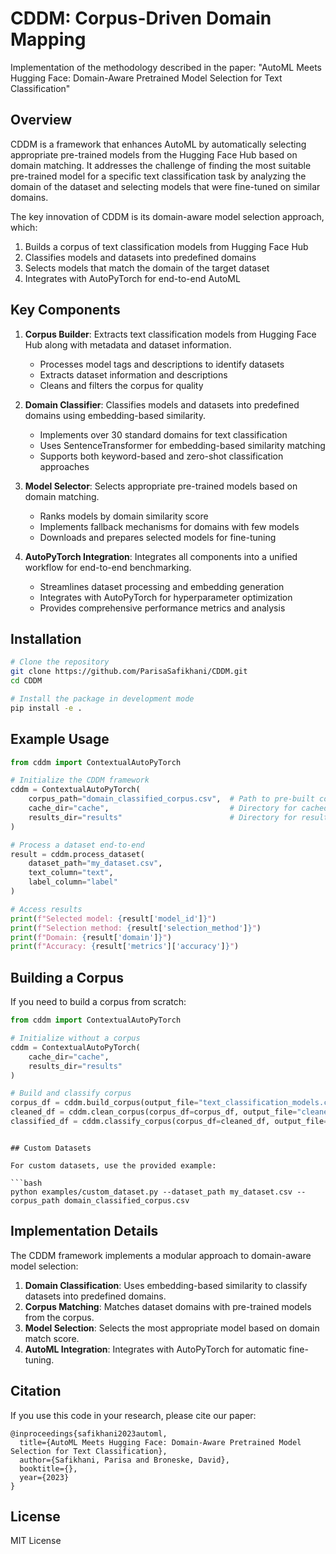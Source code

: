 # CDDM: Corpus-Driven Domain Mapping

Implementation of the methodology described in the paper:
"AutoML Meets Hugging Face: Domain-Aware Pretrained Model Selection for Text Classification"

## Overview

CDDM is a framework that enhances AutoML by automatically selecting appropriate pre-trained models from the Hugging Face Hub based on domain matching. It addresses the challenge of finding the most suitable pre-trained model for a specific text classification task by analyzing the domain of the dataset and selecting models that were fine-tuned on similar domains.

The key innovation of CDDM is its domain-aware model selection approach, which:
1. Builds a corpus of text classification models from Hugging Face Hub
2. Classifies models and datasets into predefined domains
3. Selects models that match the domain of the target dataset
4. Integrates with AutoPyTorch for end-to-end AutoML

## Key Components

1. **Corpus Builder**: Extracts text classification models from Hugging Face Hub along with metadata and dataset information.
   - Processes model tags and descriptions to identify datasets
   - Extracts dataset information and descriptions
   - Cleans and filters the corpus for quality

2. **Domain Classifier**: Classifies models and datasets into predefined domains using embedding-based similarity.
   - Implements over 30 standard domains for text classification
   - Uses SentenceTransformer for embedding-based similarity matching
   - Supports both keyword-based and zero-shot classification approaches

3. **Model Selector**: Selects appropriate pre-trained models based on domain matching.
   - Ranks models by domain similarity score
   - Implements fallback mechanisms for domains with few models
   - Downloads and prepares selected models for fine-tuning

4. **AutoPyTorch Integration**: Integrates all components into a unified workflow for end-to-end benchmarking.
   - Streamlines dataset processing and embedding generation
   - Integrates with AutoPyTorch for hyperparameter optimization
   - Provides comprehensive performance metrics and analysis

## Installation

```bash
# Clone the repository
git clone https://github.com/ParisaSafikhani/CDDM.git
cd CDDM

# Install the package in development mode
pip install -e .
```

## Example Usage

```python
from cddm import ContextualAutoPyTorch

# Initialize the CDDM framework
cddm = ContextualAutoPyTorch(
    corpus_path="domain_classified_corpus.csv",  # Path to pre-built corpus
    cache_dir="cache",                           # Directory for cached models
    results_dir="results"                        # Directory for results
)

# Process a dataset end-to-end
result = cddm.process_dataset(
    dataset_path="my_dataset.csv",
    text_column="text",
    label_column="label"
)

# Access results
print(f"Selected model: {result['model_id']}")
print(f"Selection method: {result['selection_method']}")
print(f"Domain: {result['domain']}")
print(f"Accuracy: {result['metrics']['accuracy']}")
```

## Building a Corpus

If you need to build a corpus from scratch:

```python
from cddm import ContextualAutoPyTorch

# Initialize without a corpus
cddm = ContextualAutoPyTorch(
    cache_dir="cache",
    results_dir="results"
)

# Build and classify corpus
corpus_df = cddm.build_corpus(output_file="text_classification_models.csv")
cleaned_df = cddm.clean_corpus(corpus_df=corpus_df, output_file="cleaned_corpus.csv")
classified_df = cddm.classify_corpus(corpus_df=cleaned_df, output_file="domain_classified_corpus.csv")
```

```

## Custom Datasets

For custom datasets, use the provided example:

```bash
python examples/custom_dataset.py --dataset_path my_dataset.csv --corpus_path domain_classified_corpus.csv
```

## Implementation Details

The CDDM framework implements a modular approach to domain-aware model selection:

1. **Domain Classification**: Uses embedding-based similarity to classify datasets into predefined domains. 
2. **Corpus Matching**: Matches dataset domains with pre-trained models from the corpus.
3. **Model Selection**: Selects the most appropriate model based on domain match score.
4. **AutoML Integration**: Integrates with AutoPyTorch for automatic fine-tuning.

## Citation

If you use this code in your research, please cite our paper:

```
@inproceedings{safikhani2023automl,
  title={AutoML Meets Hugging Face: Domain-Aware Pretrained Model Selection for Text Classification},
  author={Safikhani, Parisa and Broneske, David},
  booktitle={},
  year={2023}
}
```

## License

MIT License 
